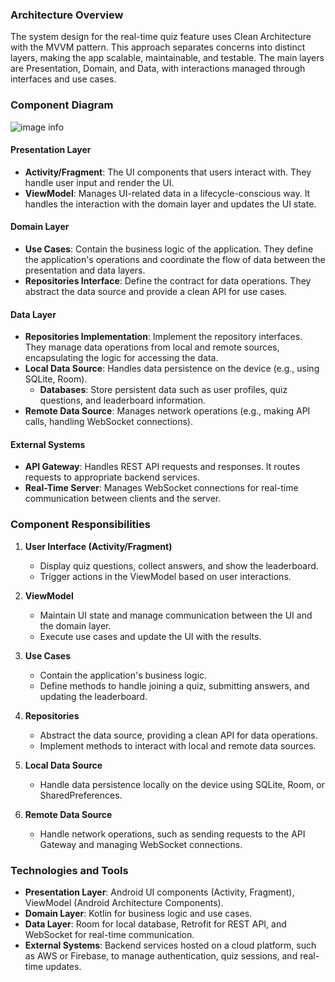 ### Architecture Overview

The system design for the real-time quiz feature uses Clean Architecture with the MVVM pattern. This approach separates concerns into distinct layers, making the app scalable, maintainable, and testable. The main layers are Presentation, Domain, and Data, with interactions managed through interfaces and use cases.

### Component Diagram

![image info](./pictures/mobile-architecture.png)



#### Presentation Layer
- **Activity/Fragment**: The UI components that users interact with. They handle user input and render the UI.
- **ViewModel**: Manages UI-related data in a lifecycle-conscious way. It handles the interaction with the domain layer and updates the UI state.

#### Domain Layer
- **Use Cases**: Contain the business logic of the application. They define the application's operations and coordinate the flow of data between the presentation and data layers.
- **Repositories Interface**: Define the contract for data operations. They abstract the data source and provide a clean API for use cases.

#### Data Layer
- **Repositories Implementation**: Implement the repository interfaces. They manage data operations from local and remote sources, encapsulating the logic for accessing the data.
- **Local Data Source**: Handles data persistence on the device (e.g., using SQLite, Room).
    - **Databases**: Store persistent data such as user profiles, quiz questions, and leaderboard information.
- **Remote Data Source**: Manages network operations (e.g., making API calls, handling WebSocket connections).

#### External Systems
- **API Gateway**: Handles REST API requests and responses. It routes requests to appropriate backend services.
- **Real-Time Server**: Manages WebSocket connections for real-time communication between clients and the server.

### Component Responsibilities

1. **User Interface (Activity/Fragment)**
   - Display quiz questions, collect answers, and show the leaderboard.
   - Trigger actions in the ViewModel based on user interactions.

2. **ViewModel**
   - Maintain UI state and manage communication between the UI and the domain layer.
   - Execute use cases and update the UI with the results.

3. **Use Cases**
   - Contain the application's business logic.
   - Define methods to handle joining a quiz, submitting answers, and updating the leaderboard.

4. **Repositories**
   - Abstract the data source, providing a clean API for data operations.
   - Implement methods to interact with local and remote data sources.

5. **Local Data Source**
   - Handle data persistence locally on the device using SQLite, Room, or SharedPreferences.

6. **Remote Data Source**
   - Handle network operations, such as sending requests to the API Gateway and managing WebSocket connections.

### Technologies and Tools

- **Presentation Layer**: Android UI components (Activity, Fragment), ViewModel (Android Architecture Components).
- **Domain Layer**: Kotlin for business logic and use cases.
- **Data Layer**: Room for local database, Retrofit for REST API, and WebSocket for real-time communication.
- **External Systems**: Backend services hosted on a cloud platform, such as AWS or Firebase, to manage authentication, quiz sessions, and real-time updates.
